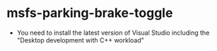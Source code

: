 # msfs-parking-brake-toggle

- You need to install the latest version of Visual Studio including the "Desktop development with C++ workload"
